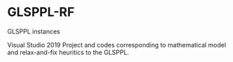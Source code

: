 # GLSPPL-RF
GLSPPL instances

Visual Studio 2019 Project and codes corresponding to mathematical model and relax-and-fix heuritics to the GLSPPL.
